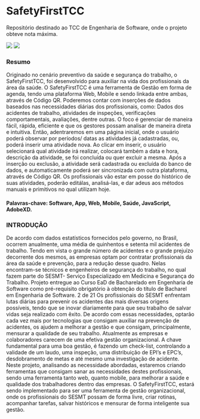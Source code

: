 # SafetyFirstTCC
Repositório destinado ao TCC de Engenharia de Software, onde o projeto obteve nota máxima.

<img src="https://i.ibb.co/wNRvqC2/download.png">
<img src="https://i.ibb.co/KG3JPSK/download-1.png">

<h3>Resumo</h3>
<p>Originado no cenário preventivo da saúde e segurança do trabalho, o SafetyFirstTCC,
foi desenvolvido para auxiliar na vida dos profissionais da área da saúde. O
SafetyFirstTCC é uma ferramenta de Gestão em forma de agenda, tendo uma
plataforma Web, Mobile e sendo linkada entre ambas, através de Código QR.
Poderemos contar com inserções de dados baseados nas necessidades diárias dos
profissionais, como: Dados dos acidentes de trabalho, atividades de inspeções,
verificações comportamentais, avaliações, dentre outras.
O foco é gerenciar de maneira fácil, rápida, eficiente e que os gestores possam
analisar de maneira direta e intuitiva. Então, adentraremos em uma página inicial,
onde o usuário poderá observar por períodos/ datas as atividades já cadastradas, ou,
poderá inserir uma atividade nova. Ao clicar em inserir, o usuário selecionará qual
atividade irá realizar, colocará também a data e hora, descrição da atividade, se foi
concluída ou quer excluir a mesma.
Após a inserção ou exclusão, a atividade será cadastrada ou excluída do banco de
dados, e automaticamente poderá ser sincronizada com outra plataforma, através de
Código QR.
Os profissionais vão estar em posse do histórico de suas atividades, poderão editálas, analisá-las, e dar adeus aos métodos manuais e primitivos no qual utilizam hoje.</p>
<h4>Palavras-chave: Software, App, Web, Mobile, Saúde, JavaScript, AdobeXD.</h4>

<h3>INTRODUÇÃO</h3>
<p>De acordo com dados estatísticos fornecidos pelo governo, no Brasil, ocorrem
anualmente, uma média de quinhentos e setenta mil acidentes de trabalho. Tendo em
vista o grande número de acidentes e o grande prejuízo decorrente dos mesmos, as
empresas optam por contratar profissionais da área da saúde e prevenção, para a
redução desse quadro. Nelas encontram-se técnicos e engenheiros de segurança do
trabalho, no qual fazem parte do SESMT- Serviço Especializado em Medicina e
Segurança do Trabalho.
Projeto entregue ao Curso EaD de Bacharelado em Engenharia de Software como pré-requisito obrigatório à
obtenção do título de Bacharel em Engenharia de Software. 2 de 21
Os profissionais do SESMT enfrentam lutas diárias para prevenir os acidentes
das mais diversas origens possíveis, tendo que se inovar diariamente para que seu
trabalho de salvar vidas seja realizado com êxito. De acordo com essas necessidades,
optarão cada vez mais por tecnologias que consigam auxiliar na prevenção de
acidentes, os ajudem a melhorar a gestão e que consigam, principalmente, mensurar
a qualidade de seu trabalho.
Atualmente as empresas e colaboradores carecem de uma efetiva gestão
organizacional. A chave fundamental para uma boa gestão, é fazendo um check-list,
controlando a validade de um laudo, uma inspeção, uma distribuição de EPI’s e EPC’s,
desdobramento de metas e até mesmo uma investigação de acidente.
Neste projeto, analisando as necessidade abordadas, estaremos criando
ferramentas que consigam sanar as necessidades destes profissionais, sendo uma
ferramenta tanto web, quanto mobile, para melhorar a saúde e qualidade dos
trabalhadores dentro das empresas.
O SafetyFirstTCC, estará sendo implementado para ser uma ferramenta de
gestão organizacional, onde os profissionais do SESMT possam de forma livre, criar
rotinas, acompanhar tarefas, salvar históricos e mensurar de forma inteligente sua
gestão.</p>
